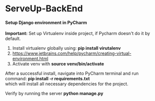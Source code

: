 # ServeUp-BackEnd

#### Setup Django environment in PyCharm

**Important:** Set up Virtualenv inside project, if Pycharm
doesn't do it by default.

1. Install virtualenv globally using: **pip install virutalenv**
2. https://www.jetbrains.com/help/pycharm/creating-virtual-environment.html
3. Activate venv with **source venv/bin/activate**

After a successful install, navigate into PyCharm terminal
and run command: **pip install -r requirements.txt**  
which will install all necessary dependencies for the project.

Verify by running the server **python manage.py**
